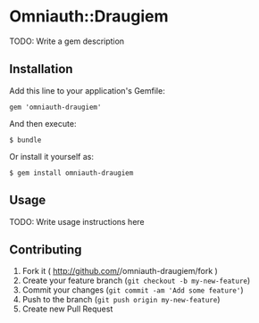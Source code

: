 # Omniauth::Draugiem

TODO: Write a gem description

## Installation

Add this line to your application's Gemfile:

    gem 'omniauth-draugiem'

And then execute:

    $ bundle

Or install it yourself as:

    $ gem install omniauth-draugiem

## Usage

TODO: Write usage instructions here

## Contributing

1. Fork it ( http://github.com/<my-github-username>/omniauth-draugiem/fork )
2. Create your feature branch (`git checkout -b my-new-feature`)
3. Commit your changes (`git commit -am 'Add some feature'`)
4. Push to the branch (`git push origin my-new-feature`)
5. Create new Pull Request
